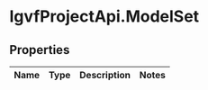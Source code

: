 # IgvfProjectApi.ModelSet

## Properties

Name | Type | Description | Notes
------------ | ------------- | ------------- | -------------


